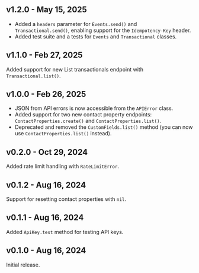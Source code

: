 ## v1.2.0 - May 15, 2025

- Added a `headers` parameter for `Events.send()` and `Transactional.send()`, enabling support for the `Idempotency-Key` header.
- Added test suite and a tests for `Events` and `Transactional` classes.

## v1.1.0 - Feb 27, 2025

Added support for new List transactionals endpoint with `Transactional.list()`.

## v1.0.0 - Feb 26, 2025

- JSON from API errors is now accessible from the `APIError` class.
- Added support for two new contact property endpoints: `ContactProperties.create()` and `ContactProperties.list()`.
- Deprecated and removed the `CustomFields.list()` method (you can now use `ContactProperties.list()` instead).

## v0.2.0 - Oct 29, 2024

Added rate limit handling with `RateLimitError`.

## v0.1.2 - Aug 16, 2024

Support for resetting contact properties with `nil`.

## v0.1.1 - Aug 16, 2024

Added `ApiKey.test` method for testing API keys.

## v0.1.0 - Aug 16, 2024

Initial release.
